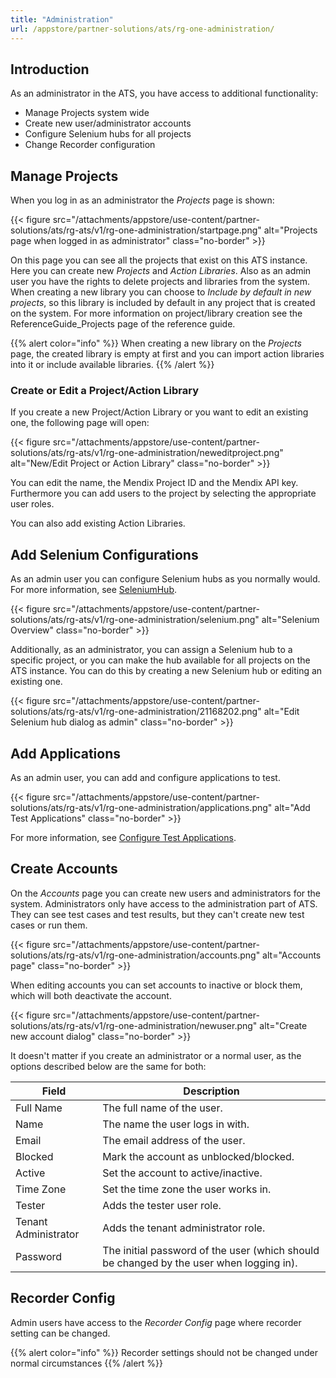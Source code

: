 ```yaml
---
title: "Administration"
url: /appstore/partner-solutions/ats/rg-one-administration/
---
```


## Introduction

As an administrator in the ATS, you have access to additional functionality:

* Manage Projects system wide
* Create new user/administrator accounts
* Configure Selenium hubs for all projects
* Change Recorder configuration

## Manage Projects

When you log in as an administrator the *Projects* page is shown:

{{< figure src="/attachments/appstore/use-content/partner-solutions/ats/rg-ats/v1/rg-one-administration/startpage.png" alt="Projects page when logged in as administrator" class="no-border" >}}

On this page you can see all the projects that exist on this ATS instance. Here you can create new *Projects* and *Action Libraries*. Also as an admin user you have the rights to delete projects and libraries from the system. When creating a new library you can choose to *Include by default in new projects*, so this library is included by default in any project that is created on the system. For more information on project/library creation see the ReferenceGuide_Projects page of the reference guide.

{{% alert color="info" %}}
When creating a new library on the *Projects* page, the created library is empty at first and you can import action libraries into it or include available libraries.
{{% /alert %}}

### Create or Edit a Project/Action Library

If you create a new Project/Action Library or you want to edit an existing one, the following page will open:

{{< figure src="/attachments/appstore/use-content/partner-solutions/ats/rg-ats/v1/rg-one-administration/neweditproject.png" alt="New/Edit Project or Action Library" class="no-border" >}}

You can edit the name, the Mendix Project ID and the Mendix API key. Furthermore you can add users to the project by selecting the appropriate user roles.

You can also add existing Action Libraries.

## Add Selenium Configurations

As an admin user you can configure Selenium hubs as you normally would. For more information, see [SeleniumHub](/appstore/partner-solutions/ats/rg-one-configuration/).

{{< figure src="/attachments/appstore/use-content/partner-solutions/ats/rg-ats/v1/rg-one-administration/selenium.png" alt="Selenium Overview" class="no-border" >}}

Additionally, as an administrator, you can assign a Selenium hub to a specific project, or you can make the hub available for all projects on the ATS instance. You can do this by creating a new Selenium hub or editing an existing one.

{{< figure src="/attachments/appstore/use-content/partner-solutions/ats/rg-ats/v1/rg-one-administration/21168202.png" alt="Edit Selenium hub dialog as admin" class="no-border" >}}

## Add Applications

As an admin user, you can add and configure applications to test.

{{< figure src="/attachments/appstore/use-content/partner-solutions/ats/rg-ats/v1/rg-one-administration/applications.png" alt="Add Test Applications" class="no-border" >}}

For more information, see [Configure Test Applications](/appstore/partner-solutions/ats/rg-one-configuration/#configure-test-applications).

## Create Accounts

On the *Accounts* page you can create new users and administrators for the system. Administrators only have access to the administration part of ATS. They can see test cases and test results, but they can't create new test cases or run them.

{{< figure src="/attachments/appstore/use-content/partner-solutions/ats/rg-ats/v1/rg-one-administration/accounts.png" alt="Accounts page" class="no-border" >}}

When editing accounts you can set accounts to inactive or block them, which will both deactivate the account.

{{< figure src="/attachments/appstore/use-content/partner-solutions/ats/rg-ats/v1/rg-one-administration/newuser.png" alt="Create new account dialog" class="no-border" >}}

It doesn't matter if you create an administrator or a normal user, as the options described below are the same for both:

Field | Description
--- | ---
Full Name | The full name of the user.
Name | The name the user logs in with.
Email | The email address of the user.
Blocked | Mark the account as unblocked/blocked.
Active | Set the account to active/inactive.
Time Zone | Set the time zone the user works in.
Tester | Adds the tester user role.
Tenant Administrator | Adds the tenant administrator role.
Password | The initial password of the user (which should be changed by the user when logging in).

## Recorder Config

Admin users have access to the *Recorder Config* page where recorder setting can be changed.

{{% alert color="info" %}}
Recorder settings should not be changed under normal circumstances
{{% /alert %}}
